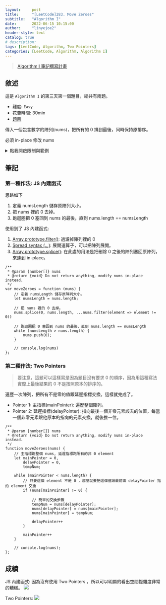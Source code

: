 ```yaml
---
layout:     post
title:      "[LeetCode]283. Move Zeroes"
subtitle:   "Algorithm I"
date:       2022-06-15 10:15:00
author:     "linyejoe2"
header-style: text
catalog: true
# description: 
tags: [LeetCode, Algorithm, Two Pointers]
categories: [LeetCode, Algorithm, Algorithm I]
---
```


>[Algorithm I 筆記撰寫計畫](/2022/06/14/leetcode/Algorithm/Algorithm%20I/Starting-write-Algorithm-I-Note/)

## 敘述

這是 `Algorithm I` 的第三天第一個題目，總共有兩題。

+ 難度: `Easy` 
+ 花費時間: 30min
+ [題目](https://leetcode.com/problems/move-zeroes/)

傳入一個包含數字的陣列(nums)，把所有的 0 排到最後，同時保持原排序。

<!--more-->

必須 in-place 修改 nums

<details><summary>點我開啟限制與範例</summary>
<pre>

**限制:**

-   `1 <= nums.length <= 104`
-   `-231 <= nums[i] <= 231 - 1`


**Example 1:**

```=
Input: nums = [0,1,0,3,12]
Output: [1,3,12,0,0]
```

**Example 2:**

```=
Input: nums = [0]
Output: [0]
```
</pre></details>

## 筆記

### 第一種作法: JS 內建函式

思路如下
1. 定義 numsLength 儲存原陣列大小。
2. 把 nums 裡的 0 去掉。
3. 跑迴圈把 0 塞回到 nums 的最後，直到 nums.length == numsLength

使用到了 JS 內建函式:

1. [Array.prototype.filter()](https://developer.mozilla.org/en-US/docs/Web/JavaScript/Reference/Global_Objects/Array/filter): 過濾掉陣列裡的 0
2. [Spread syntax \(...\)](https://developer.mozilla.org/en-US/docs/Web/JavaScript/Reference/Operators/Spread_syntax): 展開運算子，可以把陣列展開。
3. [Array.prototype.splice()](https://developer.mozilla.org/en-US/docs/Web/JavaScript/Reference/Global_Objects/Array/splice): 在此處的用法是把刪除 0 之後的陣列塞回原陣列，來達到 in-place。

```js=
/**
 * @param {number[]} nums
 * @return {void} Do not return anything, modify nums in-place instead.
 */
var moveZeroes = function (nums) {
    // 定義 numsLength 儲存原陣列大小。
    let numsLength = nums.length;

    // 把 nums 裡的 0 去掉。
    nums.splice(0, nums.length, ...nums.filter(element => element != 0))

    // 跑迴圈把 0 塞回到 nums 的最後，直到 nums.length == numsLength
    while (numsLength > nums.length) {
        nums.push(0);
    }

    // console.log(nums)
};
```

### 第二種作法: Two Pointers

> 要注意，這題可以這樣寫是因為題目沒有要求 0 的順序，因為用這種寫法實際上最後結果的 0 不是按照原本的排序的。

遍歷一次陣列，把所有不是零的值跟延遲指標交換，這樣就完成了。

+ Pointer 1: 主指標(mainPointer): 遍歷整個陣列。
+ Pointer 2: 延遲指標(delayPointer): 指向最後一個非零元素該去的位置，每當一個非零元素跟他原本的指向的元素交換，就後推一位。

```js=
/**
 * @param {number[]} nums
 * @return {void} Do not return anything, modify nums in-place instead.
 */
function moveZeroes(nums) {
    // 主指標跑整個 nums, 延遲指標跑所有的非 0 element
    let mainPointer = 0,
        delayPointer = 0,
        tempNum;

    while (mainPointer < nums.length) {
        // 只要這個 element 不是 0 ，那麼就要把這個值跟最前面 delayPointer 指的 element 交換
        if (nums[mainPointer] != 0) {

            // 簡單的交換步驟
            tempNum = nums[delayPointer];
            nums[delayPointer] = nums[mainPointer];
            nums[mainPointer] = tempNum;

            delayPointer++
        }

        mainPointer++
    }

    // console.log(nums);
};
```

## 成績

JS 內建函式: 因為沒有使用 Two Pointers ，所以可以明顯的看出空間複雜度非常的糟糕。
![](https://i.imgur.com/j1SNuNV.png)

Two Pointers: 
![](https://i.imgur.com/oVeH5BE.png)


<details style='display:none;'><summary>點我開啟舊寫法/失敗寫法</summary>
<pre>



</pre></details>

<!-- ##### 參考資料 -->